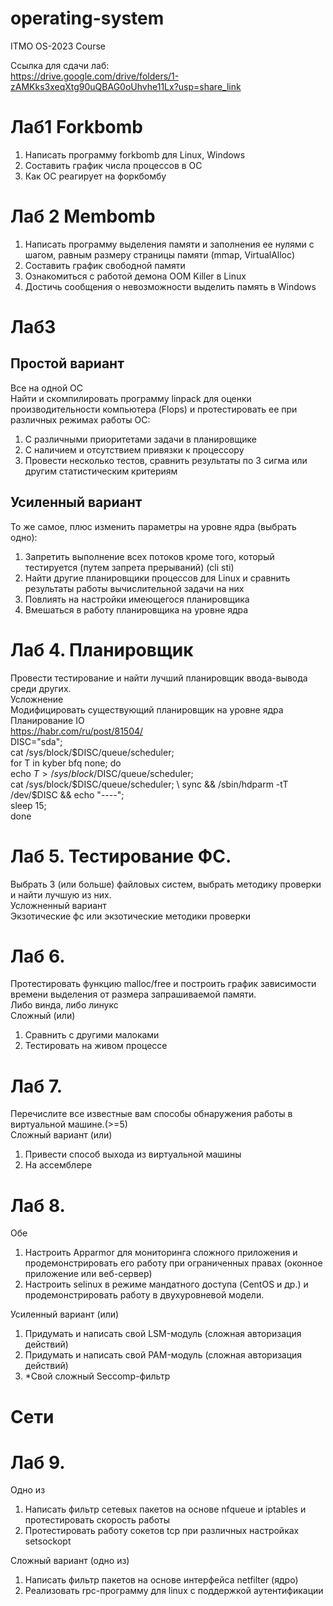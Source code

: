 # operating-system
ITMO OS-2023 Course

Ссылка для сдачи лаб: \
https://drive.google.com/drive/folders/1-zAMKks3xeqXtg90uQBAG0oUhvhe11Lx?usp=share_link

# Лаб1 Forkbomb
1. Написать программу forkbomb для Linux, Windows
2. Составить график числа процессов в ОС
3. Как ОС реагирует на форкбомбу

# Лаб 2 Membomb
1. Написать программу выделения памяти и заполнения ее нулями с шагом, равным размеру страницы памяти (mmap, VirtualAlloc)
2. Составить график свободной памяти
3. Ознакомиться с работой демона OOM Killer в Linux
4. Достичь сообщения о невозможности выделить память в Windows

# Лаб3
## Простой вариант
Все на одной ОС \
Найти и скомпилировать программу linpack для оценки производительности компьютера (Flops) и протестировать ее при различных режимах работы ОС:
1. С различными приоритетами задачи в планировщике
2. С наличием и отсутствием привязки к процессору
3. Провести несколько тестов, сравнить результаты по 3 сигма или другим статистическим критериям

## Усиленный вариант
То же самое, плюс изменить параметры на уровне ядра (выбрать одно):
1. Запретить выполнение всех потоков кроме того, который тестируется (путем
запрета прерываний) (cli sti)
2. Найти другие планировщики процессов для Linux и сравнить результаты работы
вычислительной задачи на них
3. Повлиять на настройки имеющегося планировщика
4. Вмешаться в работу планировщика на уровне ядра

# Лаб 4. Планировщик
Провести тестирование и найти лучший планировщик ввода-вывода среди других. \
Усложнение \
Модифицировать существующий планировщик на уровне ядра \
Планирование IO \
https://habr.com/ru/post/81504/ \
DISC="sda"; \
cat /sys/block/$DISC/queue/scheduler; \
for T in kyber bfq none; do \
echo $T > /sys/block/$DISC/queue/scheduler; \
cat /sys/block/$DISC/queue/scheduler; \
sync && /sbin/hdparm -tT /dev/$DISC && echo "----"; \
sleep 15; \
done

# Лаб 5. Тестирование ФС.
Выбрать 3 (или больше) файловых систем, выбрать методику проверки и найти лучшую из них. \
Усложненный вариант \
Экзотические фс или экзотические методики проверки

# Лаб 6.
Протестировать функцию malloc/free и построить график зависимости времени выделения от размера запрашиваемой памяти. \
Либо винда, либо линукс \
Сложный (или)
1. Сравнить с другими малоками
2. Тестировать на живом процессе

# Лаб 7.
Перечислите все известные вам способы обнаружения работы в виртуальной машине.(>=5) \
Сложный вариант (или)
1. Привести способ выхода из виртуальной машины
2. На ассемблере

# Лаб 8.
Обе
1. Настроить Apparmor для мониторинга сложного приложения и продемонстрировать его работу при ограниченных правах (оконное приложение или веб-сервер)
2. Настроить selinux в режиме мандатного доступа (CentOS и др.) и продемонстрировать работу в двухуровневой модели.

Усиленный вариант (или)
1. Придумать и написать свой LSM-модуль (сложная авторизация действий)
2. Придумать и написать свой PAM-модуль (сложная авторизация действий)
3. *Свой сложный Seccomp-фильтр

# Сети
# Лаб 9.
Одно из
1. Написать фильтр сетевых пакетов на основе nfqueue и iptables и протестировать
скорость работы
2. Протестировать работу сокетов tcp при различных настройках setsockopt

Сложный вариант (одно из)
1. Написать фильтр пакетов на основе интерфейса netfilter (ядро)
2. Реализовать rpc-программу для linux с поддержкой аутентификации
